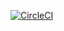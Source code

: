 [![CircleCI](https://circleci.com/gh/AntonChaynikov/TripTracker/tree/master.svg?style=shield)](https://circleci.com/gh/AntonChaynikov/TripTracker/tree/master)